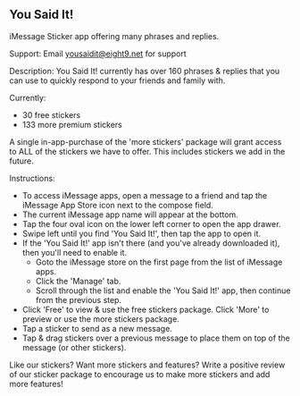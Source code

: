 ## You Said It!
iMessage Sticker app offering many phrases and replies.

Support:
Email yousaidit@eight9.net for support

Description:
You Said It! currently has over 160 phrases & replies that you can use to quickly respond to your friends and family with.

Currently:
 - 30 free stickers
 - 133 more premium stickers

A single in-app-purchase of the 'more stickers' package will grant access to ALL of the stickers we have to offer. This includes stickers we add in the future.

Instructions:
 - To access iMessage apps, open a message to a friend and tap the iMessage App Store icon next to the compose field.
 - The current iMessage app name will appear at the bottom.
 - Tap the four oval icon on the lower left corner to open the app drawer.
 - Swipe left until you find 'You Said It!', then tap the app to open it.
 - If the 'You Said It!' app isn't there (and you've already downloaded it), then you'll need to enable it. 
   - Goto the iMessage store on the first page from the list of iMessage apps.
   - Click the 'Manage' tab.
   - Scroll through the list and enable the 'You Said It!' app, then continue from the previous step.
 - Click 'Free' to view & use the free stickers package. Click 'More' to preview or use the more stickers package.
 - Tap a sticker to send as a new message.
 - Tap & drag stickers over a previous message to place them on top of the message (or other stickers).

 Like our stickers? Want more stickers and features? Write a positive review of our sticker package to encourage us to make more stickers and add more features!
 
 
